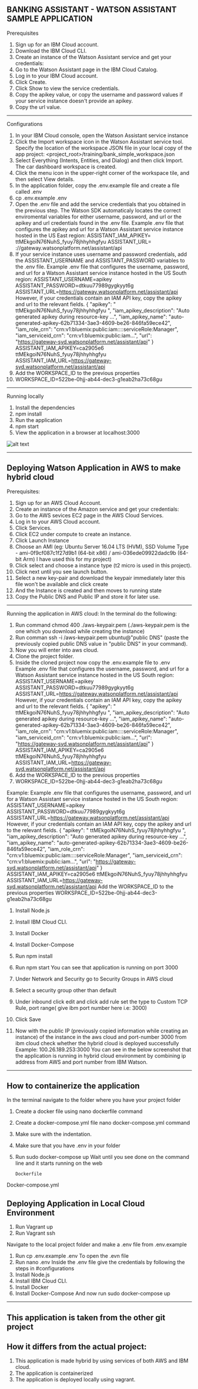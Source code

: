 BANKING ASSISTANT - WATSON ASSISTANT SAMPLE APPLICATION
-----------------------------------------------------------------------------------------------
Prerequisites
1.	Sign up for an IBM Cloud account.
2.	Download the IBM Cloud CLI.
3.	Create an instance of the Watson Assistant service and get your credentials: 
1.	Go to the Watson Assistant page in the IBM Cloud Catalog.
2.	Log in to your IBM Cloud account.
3.	Click Create.
4.	Click Show to view the service credentials.
5.	Copy the apikey value, or copy the username and password values if your service instance doesn't provide an apikey.
6.	Copy the url value.
----------------------------------------------------------------------------------------------------------------------------------------------------------------
Configurations

1.	In your IBM Cloud console, open the Watson Assistant service instance
2.	Click the Import workspace icon in the Watson Assistant service tool. Specify the location of the workspace JSON file in your local copy of the app project:
<project_root>/training/bank_simple_workspace.json
3.	Select Everything (Intents, Entities, and Dialog) and then click Import. The car dashboard workspace is created.
4.	Click the menu icon in the upper-right corner of the workspace tile, and then select View details.
5.	In the application folder, copy the .env.example file and create a file called .env
6.	cp .env.example .env
7.	Open the .env file and add the service credentials that you obtained in the previous step. The Watson SDK automaticaly locates the correct enviromental variables for either username, password, and url or the apikey and url credentials found in the .env file.
Example .env file that configures the apikey and url for a Watson Assistant service instance hosted in the US East region:
ASSISTANT_IAM_APIKEY= ttMEkgoiN76NuhS_fyuy78jhhyhhgfyu
ASSISTANT_URL= ://gateway.watsonplatform.net/assistant/api
1.	If your service instance uses username and password credentials, add the ASSISTANT_USERNAME and ASSISTANT_PASSWORD variables to the .env file.
Example .env file that configures the username, password, and url for a Watson Assistant service instance hosted in the US South region:
ASSISTANT_USERNAME=apikey
ASSISTANT_PASSWORD=dtkuu77989gygkyyt6g
 ASSISTANT_URL=https://gateway.watsonplatform.net/assistant/api
However, if your credentials contain an IAM API key, copy the apikey and url to the relevant fields.
  {
    "apikey": " ttMEkgoiN76NuhS_fyuy78jhhyhhgfyu ",
    "iam_apikey_description": "Auto generated apikey during resource-key ...",
    "iam_apikey_name": "auto-generated-apikey-62b71334-3ae3-4609-be26-846fa59ece42",
    "iam_role_crn": "crn:v1:bluemix:public:iam::::serviceRole:Manager",
    "iam_serviceid_crn": "crn:v1:bluemix:public:iam...",
    "url": "https://gateway-syd.watsonplatform.net/assistant/api"
  }
ASSISTANT_IAM_APIKEY=ca2905e6 ttMEkgoiN76NuhS_fyuy78jhhyhhgfyu
ASSISTANT_IAM_URL=https://gateway-syd.watsonplatform.net/assistant/api
8.	Add the WORKSPACE_ID to the previous properties
9.	WORKSPACE_ID=522be-0hjj-ab44-dec3-g1eab2ha73c68gu
--------------------------------------------------------------------------------------------------------------------------------------------------------------------------------
Running locally
1.	Install the dependencies
2.	npm install
3.	Run the application
4.	npm start
5.	View the application in a browser at localhost:3000

 ![alt text](https://raw.githubusercontent.com/username/projectname/branch/path/to/img.png)



 
-----------------------------------------------------------------------------------------------
Deploying Watson Application in AWS to make hybrid cloud
-----------------------------------------------------------------------------------------------
Prerequisites:
1.	Sign up for an AWS Cloud Account.
2.	Create an instance of the Amazon service and get your credentials: 
1.	Go to the AWS sevices EC2 page in the AWS Cloud Services.
2.	Log in to your AWS Cloud account.
3.	Click  Services.
4.	Click EC2 under compute to create an instance.
5.	Click Launch Instance
6.	Choose an AMI (eg: Ubuntu Server 16.04 LTS (HVM), SSD Volume Type - ami-0f9cf087c1f27d9b1 (64-bit x86) / ami-036ede09922dadc9b (64-bit Arm) I have used this for my project)
7.	Click select and choose a instance type (t2 micro is used in this project).
8.	Click next until you see launch button.
9.	Select a new key-pair and download the keypair immediately later this file won't be available and click create
10.	And the Instance is created and then moves to running state
11.	Copy the Public DNS and Public IP and store it for later use.
----------------------------------------------------------------------------------------------------------------------------------------------------
Running the application in AWS cloud:
In the terminal do the following:
1.	Run command chmod 400 ./aws-keypair.pem (./aws-keypair.pem is the one which you download while creating the instance)
2.	Run  comman ssh -i /aws-keypair.pem ubuntu@"public DNS" (paste the previously copied public DNS value in "public DNS" in your command).
3.	Now you will enter into aws cloud.
4.	Clone the project folder.
5.	Inside the cloned project now copy the .env.example file to .env
Example .env file that configures the username, password, and url for a Watson Assistant service instance hosted in the US South region:
ASSISTANT_USERNAME=apikey
ASSISTANT_PASSWORD=dtkuu77989gygkyyt6g
 ASSISTANT_URL=https://gateway.watsonplatform.net/assistant/api
However, if your credentials contain an IAM API key, copy the apikey and url to the relevant fields.
  {
    "apikey": " ttMEkgoiN76NuhS_fyuy78jhhyhhgfyu ",
    "iam_apikey_description": "Auto generated apikey during resource-key ...",
    "iam_apikey_name": "auto-generated-apikey-62b71334-3ae3-4609-be26-846fa59ece42",
    "iam_role_crn": "crn:v1:bluemix:public:iam::::serviceRole:Manager",
    "iam_serviceid_crn": "crn:v1:bluemix:public:iam...",
    "url": "https://gateway-syd.watsonplatform.net/assistant/api"
  }
ASSISTANT_IAM_APIKEY=ca2905e6 ttMEkgoiN76NuhS_fyuy78jhhyhhgfyu
ASSISTANT_IAM_URL=https://gateway-syd.watsonplatform.net/assistant/api
1.	Add the WORKSPACE_ID to the previous properties
2.	WORKSPACE_ID=522be-0hjj-ab44-dec3-g1eab2ha73c68gu

Example: Example .env file that configures the username, password, and url for a Watson Assistant service instance hosted in the US South region:
ASSISTANT_USERNAME=apikey
ASSISTANT_PASSWORD=dtkuu77989gygkyyt6g
 ASSISTANT_URL=https://gateway.watsonplatform.net/assistant/api
However, if your credentials contain an IAM API key, copy the apikey and url to the relevant fields.
  {
    "apikey": " ttMEkgoiN76NuhS_fyuy78jhhyhhgfyu ",
    "iam_apikey_description": "Auto generated apikey during resource-key ...",
    "iam_apikey_name": "auto-generated-apikey-62b71334-3ae3-4609-be26-846fa59ece42",
    "iam_role_crn": "crn:v1:bluemix:public:iam::::serviceRole:Manager",
    "iam_serviceid_crn": "crn:v1:bluemix:public:iam...",
    "url": "https://gateway-syd.watsonplatform.net/assistant/api"
  }
ASSISTANT_IAM_APIKEY=ca2905e6 ttMEkgoiN76NuhS_fyuy78jhhyhhgfyu
ASSISTANT_IAM_URL=https://gateway-syd.watsonplatform.net/assistant/api
Add the WORKSPACE_ID to the previous properties
WORKSPACE_ID=522be-0hjj-ab44-dec3-g1eab2ha73c68gu
1.	Install Node.js
2.	Install IBM Cloud CLI.
3.	Install Docker
4.	Install Docker-Compose

1.	Run npm install
2.	Run npm start
You can see that application is running on port 3000 

1.	Under Network and Security go to Security Groups in AWS cloud 
2.	Select a security group other than default
 
3.	Under inbound click edit and click add rule set the type to Custom TCP Rule, port range( give ibm port number here i.e: 3000) 
4.	Click Save 
5.	Now with the public IP (previously copied information while creating an instance) of the instance in the aws cloud and port-number 3000 from ibm cloud check whether the hybrid cloud is deployed successfully
Example: 100.26.189.253:3000
You can see in the below screenshot that the application is running in hybrid cloud environment by combining ip address from AWS and port number from IBM Watson. 
 
-------------------------------------------------------------------------------------
How to containerize the application
------------------------------------------------------------------------------
In the terminal navigate to the folder where you have your project folder
1.	Create a docker file using nano dockerfile command
2.	Create a docker-compose.yml file nano docker-compose.yml command
3.	Make sure with the indentation.
4.	Make sure that you have .env in your folder 
5.	Run sudo docker-compose up 
Wait until you see done on the command line and it starts running on the web 


		Dockerfile
 

Docker-compose.yml
 
Deploying Application in Local Cloud Environment
-----------------------------------------------------------------------

1.	Run Vagrant up
2.	Run Vagrant ssh
 
 
Navigate to the local project folder and make a .env file from .env.example
1.	Run cp  .env.example .env
To open the .evn file
2.	Run nano .env 
Inside the .env file give the credentials by following the steps in #configurations
1.	Install Node.js
2.	Install IBM Cloud CLI.
3.	Install Docker
4.	Install Docker-Compose
And now run sudo docker-compose up 
----------------------------------------------------------------------------------------------------------------------------------------------------------------
This application is taken from the other git project
--------------------------------------------------------------------------------------------
How it differs from the actual project:
--------------------------------------------------------------------------------------------
1.	This application is made hybrid by using services of both AWS and IBM cloud.
2.	The application is containerized
3.	The application is deployed locally using vagrant.

 









